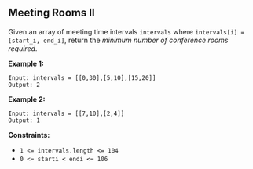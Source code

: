 ## Meeting Rooms II

Given an array of meeting time intervals `intervals` where `intervals[i] = [start_i, end_i]`, return the *minimum number of conference rooms required*.

**Example 1:**
```
Input: intervals = [[0,30],[5,10],[15,20]]
Output: 2
```
**Example 2:**
```
Input: intervals = [[7,10],[2,4]]
Output: 1
```

**Constraints:**
* `1 <= intervals.length <= 104`
* `0 <= starti < endi <= 106`

